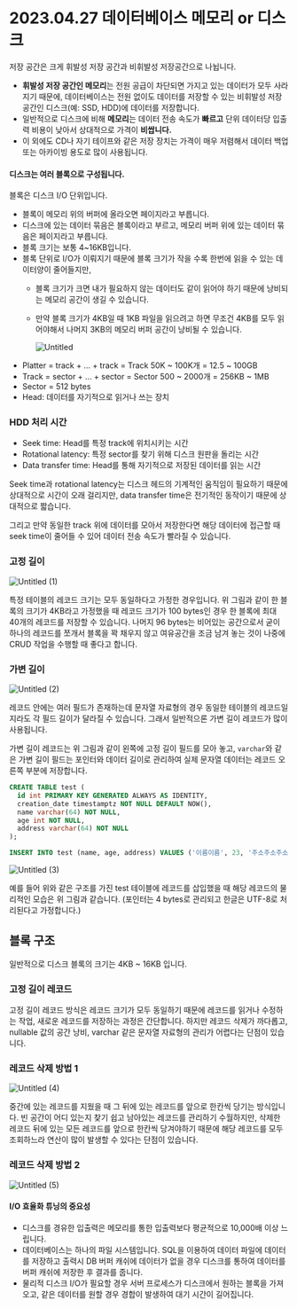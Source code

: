 # 2023.04.27 데이터베이스 메모리 or 디스크

저장 공간은 크게 휘발성 저장 공간과 비휘발성 저장공간으로 나뉩니다. 

+ **휘발성 저장 공간인 메모리**는 전원 공급이 차단되면 가지고 있는 데이터가 모두 사라지기 때문에, 
데이터베이스는 전원 없이도 데이터를 저장할 수 있는 비휘발성 저장 공간인 디스크(예: SSD, HDD)에 데이터를 저장합니다. 
+ 일반적으로 디스크에 비해 **메모리**는 데이터 전송 속도가 **빠르고** 단위 데이터당 입출력 비용이 낮아서 상대적으로 가격이 **비쌉니다.** 
+ 이 외에도 CD나 자기 테이프와 같은 저장 장치는 가격이 매우 저렴해서 데이터 백업 또는 아카이빙 용도로 많이 사용됩니다.

#### 디스크는 여러 블록으로 구성됩니다. ####

블록은 디스크 I/O 단위입니다. 

+ 블록이 메모리 위의 버퍼에 올라오면 페이지라고 부릅니다. 
+ 디스크에 있는 데이터 묶음은 블록이라고 부르고, 메모리 버퍼 위에 있는 데이터 묶음은 페이지라고 부릅니다.
+ 블록 크기는 보통 4~16KB입니다.
+ 블록 단위로 I/O가 이뤄지기 때문에 블록 크기가 작을 수록 한번에 읽을 수 있는 데이터양이 줄어들지만, 
  + 블록 크기가 크면 내가 필요하지 않는 데이터도 같이 읽어야 하기 때문에 낭비되는 메모리 공간이 생길 수 있습니다. 
  + 만약 블록 크기가 4KB일 때 1KB 파일을 읽으려고 하면 무조건 4KB를 모두 읽어야해서 나머지 3KB의 메모리 버퍼 공간이 낭비될 수 있습니다.
 
    ![Untitled](https://github.com/lielocks/WIL/assets/107406265/5f053434-5556-4732-b757-6c881bf4400b)
- Platter = track + ... + track = Track 50K ~ 100K개 = 12.5 ~ 100GB
- Track = sector + ... + sector = Sector 500 ~ 2000개 = 256KB ~ 1MB
- Sector = 512 bytes
- Head: 데이터를 자기적으로 읽거나 쓰는 장치

### HDD 처리 시간

- Seek time: Head를 특정 track에 위치시키는 시간
- Rotational latency: 특정 sector를 찾기 위해 디스크 원판을 돌리는 시간
- Data transfer time: Head를 통해 자기적으로 저장된 데이터를 읽는 시간

Seek time과 rotational latency는 디스크 헤드의 기계적인 움직임이 필요하기 때문에 상대적으로 시간이 오래 걸리지만, data transfer time은 전기적인 동작이기 때문에 상대적으로 짧습니다.

그리고 만약 동일한 track 위에 데이터를 모아서 저장한다면 해당 데이터에 접근할 때 seek time이 줄어들 수 있어 데이터 전송 속도가 빨라질 수 있습니다.

### **고정 길이**

![Untitled (1)](https://github.com/lielocks/WIL/assets/107406265/1a3affe8-59f0-4052-be49-6ef00bd6493a)


특정 테이블의 레코드 크기는 모두 동일하다고 가정한 경우입니다. 
위 그림과 같이 한 블록의 크기가 4KB라고 가정했을 때 레코드 크기가 100 bytes인 경우 한 블록에 최대 40개의 레코드를 저장할 수 있습니다. 
나머지 96 bytes는 비어있는 공간으로서 굳이 하나의 레코드를 쪼개서 블록을 꽉 채우지 않고 여유공간을 조금 남겨 놓는 것이 나중에 CRUD 작업을 수행할 때 좋다고 합니다.


### **가변 길이**

![Untitled (2)](https://github.com/lielocks/WIL/assets/107406265/90d91b0f-b7fe-4d43-a4d7-8e8c05748e8c)

레코드 안에는 여러 필드가 존재하는데 문자열 자료형의 경우 동일한 테이블의 레코드일지라도 각 필드 길이가 달라질 수 있습니다. 그래서 일반적으론 가변 길이 레코드가 많이 사용됩니다.

가변 길이 레코드는 위 그림과 같이 왼쪽에 고정 길이 필드를 모아 놓고, `varchar`와 같은 가변 길이 필드는 포인터와 데이터 길이로 관리하여 
실제 문자열 데이터는 레코드 오른쪽 부분에 저장합니다.

```sql
CREATE TABLE test (
  id int PRIMARY KEY GENERATED ALWAYS AS IDENTITY,
  creation_date timestamptz NOT NULL DEFAULT NOW(),
  name varchar(64) NOT NULL,
  age int NOT NULL,
  address varchar(64) NOT NULL
);

INSERT INTO test (name, age, address) VALUES ('이름이름', 23, '주소주소주소');
```

![Untitled (3)](https://github.com/lielocks/WIL/assets/107406265/5c695b9a-e649-470a-a252-6ff6c3393b52)


예를 들어 위와 같은 구조를 가진 test 테이블에 레코드를 삽입했을 때 해당 레코드의 물리적인 모습은 위 그림과 같습니다. (포인터는 4 bytes로 관리되고 한글은 UTF-8로 처리된다고 가정합니다.)


## 블록 구조

일반적으로 디스크 블록의 크기는 4KB ~ 16KB 입니다.

### 고정 길이 레코드

고정 길이 레코드 방식은 레코드 크기가 모두 동일하기 때문에 레코드를 읽거나 수정하는 작업, 새로운 레코드를 저장하는 과정은 간단합니다. 하지만 레코드 삭제가 까다롭고, nullable 값의 공간 낭비, varchar 같은 문자열 자료형의 관리가 어렵다는 단점이 있습니다.

### 레코드 삭제 방법 1

![Untitled (4)](https://github.com/lielocks/WIL/assets/107406265/e9e9131d-4742-4442-8011-43d281af80fc)

중간에 있는 레코드를 지웠을 때 그 뒤에 있는 레코드를 앞으로 한칸씩 당기는 방식입니다. 
빈 공간이 어디 있는지 찾기 쉽고 남아있는 레코드를 관리하기 수월하지만, 삭제한 레코드 뒤에 있는 모든 레코드를 앞으로 한칸씩 당겨야하기 때문에 해당 레코드를 모두 조회하느라 연산이 많이 발생할 수 있다는 단점이 있습니다.


### 레코드 삭제 방법 2


![Untitled (5)](https://github.com/lielocks/WIL/assets/107406265/2e88b8f4-5905-46ce-9ba9-33ab02a87ea4)


#### I/O 효율화 튜닝의 중요성 ####

- 디스크를 경유한 입출력은 메모리를 통한 입출력보다 평균적으로 10,000배 이상 느립니다.
- 데이터베이스는 하나의 파일 시스템입니다. SQL을 이용하여 데이터 파일에 데이터를 저장하고 출력시 DB 버퍼 캐쉬에 데이터가 없을 경우 디스크를 통하여 데이터를 버퍼 캐쉬에 저장한 후 결과를 줍니다.
- 물리적 디스크 I/O가 필요할 경우 서버 프로세스가 디스크에서 원하는 블록을 가져오고, 같은 데이터를 원할 경우 경합이 발생하여 대기 시간이 길어집니다.

